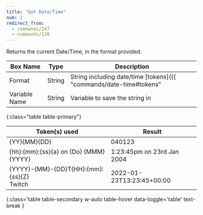 ```yaml
---
title: "Get Date/Time"
num: 2
redirect_from:
  - commands/247
  - commands/138
---
```


Returns the current Date/Time, in the format provided.

|Box Name|Type|Description|
|-----|-----|-----
|Format|String|String including date/time [tokens]({{ "commands/date-time#tokens" | relative_url }})|
|Variable Name|String|Variable to save the string in|
{:class="table table-primary"}

|Token(s) used |Result|
|-----|-----
|{YY}{MM}{DD}|040123|
|{hh}:{mm}:{ss}{a} on {Do} {MMM} {YYYY}|1:23:45pm on 23rd Jan 2004|
|{YYYY}-{MM}-{DD}T{HH}:{mm}:{ss}{Z}<br/>Twitch|2022-01-23T13:23:45+00:00|
{:class='table table-secondary w-auto table-hover data-toggle='table' text-break }
